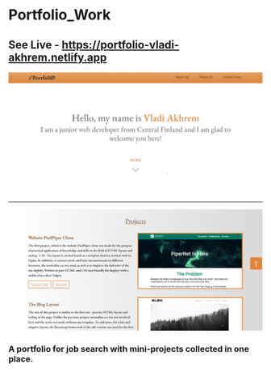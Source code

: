 ﻿# Portfolio_Work
## See Live -  https://portfolio-vladi-akhrem.netlify.app

![App Screenshot](/img/screenshot_1.PNG)

----------------------

![App Screenshot](/img/screenshot_2.PNG)

### A portfolio for job search with mini-projects collected in one place.
